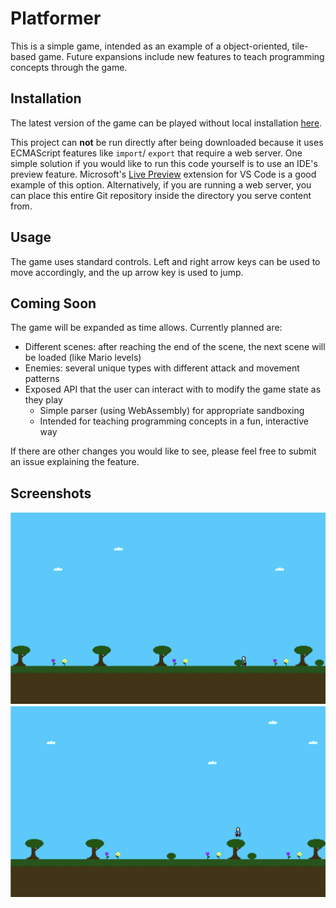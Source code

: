 # Platformer

This is a simple game, intended as an example of a object-oriented, tile-based game. Future expansions include new features to teach programming concepts through the game.

## Installation

The latest version of the game can be played without local installation [here](https://web.engr.oregonstate.edu/~bairdn/platformer).

This project can **not** be run directly after being downloaded because it uses ECMAScript features like `import`/ `export` that require a web server. One simple solution if you would like to run this code yourself is to use an IDE's preview feature. Microsoft's [Live Preview](https://marketplace.visualstudio.com/items?itemName=ms-vscode.live-server) extension for VS Code is a good example of this option. Alternatively, if you are running a web server, you can place this entire Git repository inside the directory you serve content from.


## Usage

The game uses standard controls. Left and right arrow keys can be used to move accordingly, and the up arrow key is used to jump.


## Coming Soon

The game will be expanded as time allows. Currently planned are: 

- Different scenes: after reaching the end of the scene, the next scene will be loaded (like Mario levels)
- Enemies: several unique types with different attack and movement patterns
- Exposed API that the user can interact with to modify the game state as they play
    - Simple parser (using WebAssembly) for appropriate sandboxing
    - Intended for teaching programming concepts in a fun, interactive way

If there are other changes you would like to see, please feel free to submit an issue explaining the feature.


## Screenshots

![Image of new project in the editor](./docs/world.png)
![Image of complete project in the editor](./docs/person.png)